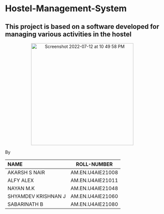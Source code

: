 # Hostel-Management-System

## This project is based on a software developed for managing various activities in the hostel

<p align="center"><img width="334" alt="Screenshot 2022-07-12 at 10 49 58 PM" src="https://user-images.githubusercontent.com/89991399/178553788-954a18bf-0bf0-4483-98d7-09a28c5209f4.png"></p align="center">


By

| **NAME** | **ROLL-NUMBER** | 
| :--- | :---: |
| AKARSH S NAIR |AM.EN.U4AIE21008|
| ALFY ALEX | AM.EN.U4AIE21011   |
| NAYAN M.K | AM.EN.U4AIE21048   |
| SHYAMDEV KRISHNAN J | AM.EN.U4AIE21060 |
| SABARINATH B | AM.EN.U4AIE21080 |
